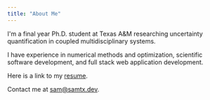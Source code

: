 ```yaml
---
title: "About Me"
---
```


I'm a final year Ph.D. student at Texas A&M researching uncertainty quantification in coupled multidisciplinary systems.

I have experience in numerical methods and optimization, scientific software development, and full stack web application development.

Here is a link to my [resume](/SamFriedmanResume.pdf).

Contact me at sam@samtx.dev.
